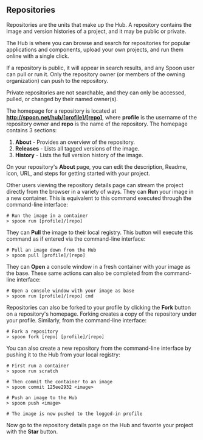 ## Repositories

Repositories are the units that make up the Hub. A repository contains the image and version histories of a project, and it may be public or private.

The Hub is where you can browse and search for repositories for popular applications and components, upload your own projects, and run them online with a single click.

If a repository is public, it will appear in search results, and any Spoon user can pull or run it. Only the repository owner (or members of the owning organization) can push to the repository. 

Private repositories are not searchable, and they can only be accessed, pulled, or changed by their named owner(s).

The homepage for a repository is located at **http://spoon.net/hub/[profile]/[repo]**, where **profile** is the username of the repository owner and **repo** is the name of the repository. The homepage contains 3 sections:

1. **About** - Provides an overview of the repository. 
2. **Releases** - Lists all tagged versions of the image.
3. **History** - Lists the full version history of the image.

On your repository's **About** page, you can edit the description, Readme, icon, URL, and steps for getting started with your project.

Other users viewing the repository details page can stream the project directly from the browser in a variety of ways. They can **Run** your image in a new container. This is equivalent to this command executed through the command-line interface:

```
# Run the image in a container
> spoon run [profile]/[repo]
```

They can **Pull** the image to their local registry. This button will execute this command as if entered via the command-line interface:

```
# Pull an image down from the Hub
> spoon pull [profile]/[repo]
```


They can **Open** a console window in a fresh container with your image as the base. These same actions can also be completed from the command-line interface:

```
# Open a console window with your image as base
> spoon run [profile]/[repo] cmd
```

Repositories can also be forked to your profile by clicking the **Fork** button on a repository's homepage. Forking creates a copy of the repository under your profile. Similarly, from the command-line interface:

```
# Fork a repository
> spoon fork [repo] [profile]/[repo]
```

You can also create a new repository from the command-line interface by pushing it to the Hub from your local registry:

```
# First run a container
> spoon run scratch

# Then commit the container to an image
> spoon commit 125ee2932 <image>

# Push an image to the Hub
> spoon push <image>

# The image is now pushed to the logged-in profile
```

Now go to the repository details page on the Hub and favorite your project with the **Star** button.
